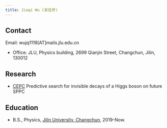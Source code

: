 ```yaml
---
title: Jiaqi Wu (吴佳奇)
---
```


## Contact

Email: wujq1119[AT]mails.jlu.edu.cn

- Office: JLU, Physics building, 2699 Qianjin Street, Changchun, Jilin, 130012

## Research
- [CEPC](http://cepc.ihep.ac.cn)  Predictive search for invisible decays of a Higgs boson on future SPPC

## Education
- B.S., Physics, [Jilin University, Changchun](https://phy.jlu.edu.cn/), 2019-Now.

